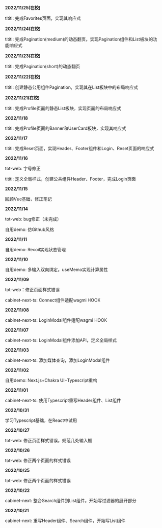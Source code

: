 **2022/11/25(在校)**

tititi: 完成Favorites页面，实现其响应式

**2022/11/24(在校)**

tititi: 完成Pagination(medium)的动态翻页，实现Pagination组件和List板块的功能响应式

**2022/11/23(在校)**

tititi: 完成Pagination(short)的动态翻页

**2022/11/22(在校)**

tititi: 创建静态公用组件Pagination，实现其在List板块中的布局响应式

**2022/11/21(在校)**

tititi: 完成Profile页面的静态List板块，实现页面的布局响应式

**2022/11/18**

tititi: 完成Profile页面的Banner和UserCard板块，实现其响应式

**2022/11/17**

tititi: 完成Reset页面，实现Header、Footer组件和Login、Reset页面的响应式

**2022/11/16**

tot-web: 字号修正

tititi: 定义全局样式，创建公共组件Header、Footer，完成Login页面

**2022/11/15**

回顾Vue基础，修正笔记

**2022/11/14**

tot-web: bug修正（未完成）

自用demo: 仿Github风格

**2022/11/11**

自用demo: Recoil实现状态管理

**2022/11/10**

自用demo: 多输入双向绑定，useMemo实现计算属性

**2022/11/09**

tot-web：修正页面样式错误

cabinet-next-ts: Connect组件适配wagmi HOOK

**2022/11/08**

cabinet-next-ts: LoginModal组件适配wagmi HOOK

**2022/11/07**

cabinet-next-ts: LoginModal组件添加API，定义全局样式

**2022/11/03**

cabinet-next-ts: 添加媒体查询，添加LoginModal组件

**2022/11/02**

自用demo: Next.js+Chakra UI+Typescript重构

**2022/11/01**

cabinet-next-ts: 使用Typescript重写Header组件、List组件



**2022/10/31**

学习Typescript基础，在React中试用

**2022/10/27**

tot-web: 修正页面样式错误，规范几处输入框

**2022/10/26**

tot-web: 修正两个页面的样式错误

**2022/10/25**

tot-web: 修正两个页面的样式错误

**2022/10/22**

cabinet-next: 整合Search组件到List组件，开始写过滤器的展开部分

**2022/10/21**

cabinet-next: 重写Header组件、Search组件，开始写List组件
